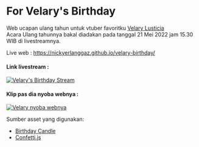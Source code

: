 # For Velary's Birthday
Web ucapan ulang tahun untuk vtuber favoritku [Velary Lusticia](https://www.youtube.com/c/VelaryLusticia)\
Acara Ulang tahunnya bakal diadakan pada tanggal 21 Mei 2022 jam 15.30 WIB di livestreamnya. 

Live web : https://nickyerlanggaz.github.io/velary-birthday/

#### Link livestream :
[![Velary's Birthday Stream](https://img.youtube.com/vi/04G1i_Za_H8/0.jpg)](https://www.youtube.com/watch?v=04G1i_Za_H8) 

#### Klip pas dia nyoba webnya :
[![Velary nyoba webnya](https://img.youtube.com/vi/1erVXZKxXn4/0.jpg)](https://youtu.be/1erVXZKxXn4)

Sumber asset yang digunakan:
- [Birthday Candle](https://codepen.io/ggglll/pen/oJbMja)
- [Confetti.js](https://www.cssscript.com/confetti-falling-animation/)

